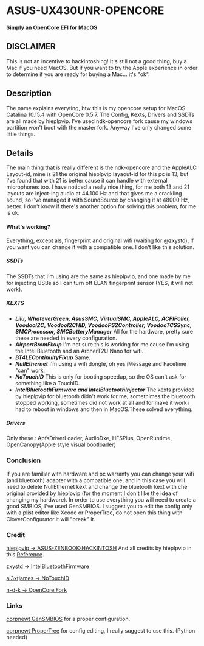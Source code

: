 # ASUS-UX430UNR-OPENCORE
**Simply an OpenCore EFI for MacOS**
## DISCLAIMER 
This is not an incentive to hackintoshing! It's still not a good thing, buy a Mac if you need MacOS. But if you want to try the Apple experience in order to determine if you are ready for buying a Mac... it's "ok".

## Description 
The name explains everyting, btw this is my opencore setup for MacOS Catalina 10.15.4 with OpenCore 0.5.7.
The Config, Kexts, Drivers and SSDTs are all made by hieplpvip.
I've used ndk-opencore fork cause my windows partition won't boot with the master fork. 
Anyway I've only changed some little things. 

## Details
The main thing that is really different is the ndk-opencore and the AppleALC Layout-id, mine is 21 the original hieplpvip
layaout-id for this pc is 13, but I've found that with 21 is better cause it can handle with external microphones too.
I have noticed a really nice thing, for me both 13 and 21 layouts are inject-ing audio at 44.100 Hz and that gives me a crackling sound, so i've managed it with SoundSource by changing it at 48000 Hz, better. I don't know if there's another option for solving this problem, for me is ok.

#### What's working? 
Everything, except als, fingerprint and original wifi (waiting for @zxystd), if you want you can change it with a compatible one. I don't like this solution.

##### SSDTs
The SSDTs that I'm using are the same as hieplpvip, and one made by me for injecting USBs so I can turn off ELAN fingerprint sensor (YES, it will not work).
##### KEXTS
  * **_Lilu, WhateverGreen, AsusSMC, VirtualSMC, AppleALC, ACPIPoller, VoodooI2C, VoodooI2CHID, VoodooPS2Controller, VoodooTCSSync, SMCProcessor, SMCBatteryManager_** All for the hardware, pretty sure these are needed in every configuration.
  * **_AirportBrcmFixup_** I'm not sure this is working for me cause I'm using the Intel Bluetooth and an ArcherT2U Nano for wifi.
  * **_BT4LEContinuityFixup_** Same.
  * **_NullEthernet_** I'm using a wifi dongle, oh yes iMessage and Facetime "can" work.
  * **_NoTouchID_** This is only for booting speedup, so the OS can't ask for something like a TouchID.
  * **_IntelBluetoothFirmware and IntelBluetoothInjector_** The kexts provided by hieplpvip for bluetooth didn't work for me, somethimes the bluetooth stopped working, sometimes did not work at all and for make it work i had to reboot in windows and then in MacOS.These solved everything.

##### Drivers
Only these : ApfsDriverLoader, AudioDxe, HFSPlus, OpenRuntime, OpenCanopy(Apple style visual bootloader)

### Conclusion
If you are familiar with hardware and pc warranty you can change your wifi (and bluetooth) adapter with a compatible one, and in this case you will need to delete NullEthernet kext and change the bluetooth kext with che original provided by hieplpvip (for the moment I don't like the idea of changing my hardware). In order to use everything you will need to create a good SMBIOS, I've used GenSMBIOS. I suggest you to edit the config only with a plist editor like Xcode or ProperTree, do not open this thing with CloverConfigurator it will "break" it.

### Credit
[hieplpvip -> ASUS-ZENBOOK-HACKINTOSH](https://github.com/hieplpvip/ASUS-ZENBOOK-HACKINTOSH) 
And all credits by hieplpvip in this [Reference](https://github.com/hieplpvip/ASUS-ZENBOOK-HACKINTOSH/wiki/References).

[zxystd -> IntelBluetoothFirmware](https://github.com/zxystd/IntelBluetoothFirmware)

[al3xtjames -> NoTouchID](https://github.com/al3xtjames/NoTouchID)

[n-d-k -> OpenCore Fork](https://github.com/n-d-k/OpenCorePkg)

### Links
[corpnewt GenSMBIOS](https://github.com/corpnewt/GenSMBIOS) for a proper configuration.

[corpnewt ProperTree](https://github.com/corpnewt/ProperTree) for config editing, I really suggest to use this. (Python needed)
